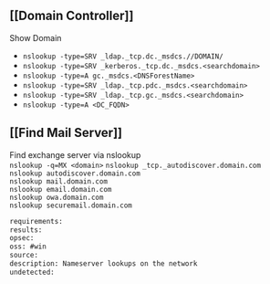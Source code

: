 ## [[Domain Controller]]
Show Domain  
* `nslookup -type=SRV _ldap._tcp.dc._msdcs.//DOMAIN/`
* `nslookup -type=SRV _kerberos._tcp.dc._msdcs.<searchdomain>`
* `nslookup -type=A gc._msdcs.<DNSForestName>`
* `nslookup -type=SRV _ldap._tcp.pdc._msdcs.<searchdomain>`
* `nslookup -type=SRV _ldap._tcp.gc._msdcs.<searchdomain>`
* `nslookup -type=A <DC_FQDN>`

## [[Find Mail Server]]
Find exchange server via nslookup  
`nslookup -q=MX <domain>`
`nslookup _tcp._autodiscover.domain.com`  
`nslookup autodiscover.domain.com`  
`nslookup mail.domain.com`  
`nslookup email.domain.com`  
`nslookup owa.domain.com`  
`nslookup securemail.domain.com`  


```meta
requirements: 
results: 
opsec: 
oss: #win
source: 
description: Nameserver lookups on the network
undetected: 
```